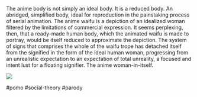 The anime body is not simply an ideal body. It is a reduced body. An abridged, simplified body, ideal for reproduction in the painstaking process of serial animation. The anime waifu is a depiction of an idealized woman filtered by the limitations of commercial expression. It seems perplexing, then, that a ready-made human body, which the animated waifu is made to portray, would be itself reduced to approximate the depiction. The system of signs that comprises the whole of the waifu trope has detached itself from the signified in the form of the ideal human woman, progressing from an unrealistic expectation to an expectation of total unreality, a focused and intent lust for a floating signifier. The anime woman-in-itself.

![](https://i.imgur.com/YnkSdIj.png)

#pomo #social-theory #parody
